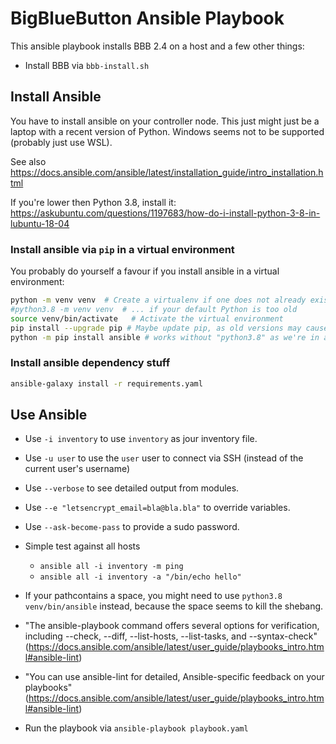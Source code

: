 # BigBlueButton Ansible Playbook

This ansible playbook installs BBB 2.4 on a host and a few other things:

* Install BBB via `bbb-install.sh`

## Install Ansible

You have to install ansible on your controller node. This just might just be a laptop with a recent version of Python. Windows seems not to be supported (probably just use WSL).

See also <https://docs.ansible.com/ansible/latest/installation_guide/intro_installation.html>

If you're lower then Python 3.8, install it: <https://askubuntu.com/questions/1197683/how-do-i-install-python-3-8-in-lubuntu-18-04>

### Install ansible via `pip` in a virtual environment

You probably do yourself a favour if you install ansible in a virtual environment:

```sh
python -m venv venv  # Create a virtualenv if one does not already exist
#python3.8 -m venv venv  # ... if your default Python is too old
source venv/bin/activate   # Activate the virtual environment
pip install --upgrade pip # Maybe update pip, as old versions may cause errors
python -m pip install ansible # works without "python3.8" as we're in a venv
```

### Install ansible dependency stuff

```sh
ansible-galaxy install -r requirements.yaml
```

## Use Ansible

* Use `-i inventory` to use `inventory` as jour inventory file.
* Use `-u user` to use the `user` user to connect via SSH (instead of the current user's username)
* Use `--verbose` to see detailed output from modules.
* Use `--e "letsencrypt_email=bla@bla.bla"` to override variables.
* Use `--ask-become-pass` to provide a sudo password.

* Simple test against all hosts
  * `ansible all -i inventory -m ping`
  * `ansible all -i inventory -a "/bin/echo hello"`

* If your pathcontains a space, you might need to use `python3.8 venv/bin/ansible` instead, because the space seems to kill the shebang.

* "The ansible-playbook command offers several options for verification, including --check, --diff, --list-hosts, --list-tasks, and --syntax-check" (<https://docs.ansible.com/ansible/latest/user_guide/playbooks_intro.html#ansible-lint>)
* "You can use ansible-lint for detailed, Ansible-specific feedback on your playbooks" (<https://docs.ansible.com/ansible/latest/user_guide/playbooks_intro.html#ansible-lint>)
* Run the playbook via `ansible-playbook playbook.yaml`